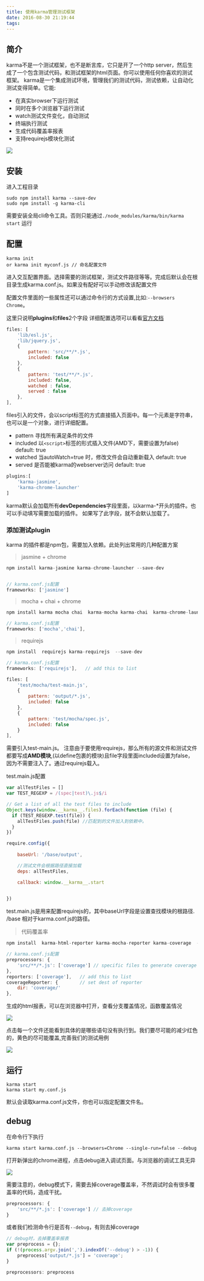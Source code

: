```yaml
---
title: 使用karma管理测试框架
date: 2016-08-30 21:19:44
tags:
---
```


## 简介

karma不是一个测试框架，也不是断言库，它只是开了一个http server，然后生成了一个包含测试代码，和测试框架的html页面。你可以使用任何你喜欢的测试框架。
karma是一个集成测试环境，管理我们的测试代码，测试依赖，让自动化测试变得简单。它能:
* 在真实browser下运行测试
* 同时在多个浏览器下运行测试
* watch测试文件变化，自动测试
* 终端执行测试
* 生成代码覆盖率报表
* 支持requirejs模块化测试

![](http://o99eh3ii0.bkt.clouddn.com/%E5%B1%8F%E5%B9%95%E5%BF%AB%E7%85%A7%202016-08-31%20%E4%B8%8B%E5%8D%884.43.54.png)

## 安装

进入工程目录
```
sudo npm install karma --save-dev
sudo npm install -g karma-cli    
```

需要安装全局cli命令工具。否则只能通过`./node_modules/karma/bin/karma start` 运行


## 配置

```
karma init 
or karma init myconf.js // 命名配置文件
```

进入交互配置界面。选择需要的测试框架，测试文件路径等等。完成后默认会在根目录生成karma.conf.js。如果没有配好可以手动修改该配置文件

配置文件里面的一些属性还可以通过命令行的方式设置,比如:`--browsers Chrome`。

这里只说明**plugins**和**files**2个字段 详细配置选项可以看看[官方文档](https://karma-runner.github.io/1.0/config/configuration-file.html)

```javascript
files: [
    'lib/esl.js',
    'lib/jquery.js',
    {
        pattern: 'src/**/*.js',
        included: false
    },
    {
        pattern: 'test/**/*.js',
        included: false,
        watched : false,
        served : false
    },
],

```
files引入的文件，会以script标签的方式直接插入页面中。每一个元素是字符串，也可以是一个对象，进行详细配置。

* pattern  寻找所有满足条件的文件
* included 以`<script>`标签的形式插入文件(AMD下，需要设置为false) default: true
* watched  当autoWatch=true 时，修改文件会自动重新载入  default: true
* served   是否能被karma的webserver访问  default: true

```javascript
plugins:[
    'karma-jasmine',
    'karma-chrome-launcher'
]
```

karma默认会加载所有**devDependencies**字段里面，以karma-*开头的插件。也可以手动填写需要加载的插件。
如果写了此字段，就不会默认加载了。

### 添加测试plugin

karma 的插件都是npm包，需要加入依赖。此处列出常用的几种配置方案

> jasmine + chrome

```javascript
npm install karma-jasmine karma-chrome-launcher --save-dev


// karma.conf.js配置
frameworks: ['jasmine']
```

> mocha + chai  + chrome

```javascript
npm install karma mocha chai  karma-mocha karma-chai  karma-chrome-launcher --save-dev

// karma.conf.js配置
frameworks: ['mocha','chai'],
```

> requirejs

```javascript
npm install  requirejs karma-requirejs  --save-dev

// karma.conf.js配置
frameworks: ['requirejs'],   // add this to list

files: [
    'test/mocha/test-main.js',
    {
        pattern: 'output/*.js',
        included: false
    },
    {
        pattern: 'test/mocha/spec.js',
        included: false
    }
],
```

需要引入test-main.js。
注意由于要使用requirejs，那么所有的源文件和测试文件都要写成**AMD模块**,(以define包裹的模块)且file字段里面included设置为false，因为不需要注入了。通过requirejs载入。

test.main.js配置
```javascript
var allTestFiles = []
var TEST_REGEXP = /(spec|test)\.js$/i

// Get a list of all the test files to include
Object.keys(window.__karma__.files).forEach(function (file) {
  if (TEST_REGEXP.test(file)) {
    allTestFiles.push(file) //匹配到的文件加入到依赖中。
  }
})

require.config({
    
    baseUrl: '/base/output',

    //测试文件会根据路径直接加载
    deps: allTestFiles,

    callback: window.__karma__.start
    

})

```
test.main.js是用来配置requirejs的，其中baseUrl字段是设置查找模块的根路径. /base 相对于karma.conf.js的路径。


> 代码覆盖率

```javascript
npm install  karma-html-reporter karma-mocha-reporter karma-coverage  --save-dev

// karma.conf.js配置
preprocessors: {
    'src/**/*.js': ['coverage'] // specific files to generate coverage reporter
},
reporters: ['coverage'],   // add this to list
coverageReporter: {        // set dest of reporter
    dir: 'coverage/'
},
```

生成的html报表，可以在浏览器中打开，查看分支覆盖情况，函数覆盖情况

![](http://o99eh3ii0.bkt.clouddn.com//16-9-6/18392130.jpg)

点击每一个文件还能看到具体的是哪些语句没有执行到。我们要尽可能的减少红色的，黄色的尽可能覆盖,完善我们的测试用例

![](http://o99eh3ii0.bkt.clouddn.com//16-9-6/54203232.jpg)


## 运行

```
karma start
karma start my.conf.js
```
默认会读取karma.conf.js文件，你也可以指定配置文件名。


## debug

在命令行下执行

```
karma start karma.conf.js --browsers=Chrome --single-run=false --debug
```

打开新弹出的chrome进程，点击debug进入调试页面。与浏览器的调试工具无异

![](http://o99eh3ii0.bkt.clouddn.com//16-9-6/20303741.jpg)

需要注意的，debug模式下，需要去掉coverage覆盖率，不然调试时会有很多覆盖率的代码，造成干扰。

```javascript
preprocessors: {
    'src/**/*.js': ['coverage'] // 去掉coverage
}
```

或者我们检测命令行是否有`--debug`，有则去掉coverage
```javascript
// debug时，去掉覆盖率报表
var preprocess = {};
if (!(process.argv.join(',').indexOf('--debug') > -1)) {
    preprocess['output/*.js'] = 'coverage';
}

preprocessors: preprocess
```

